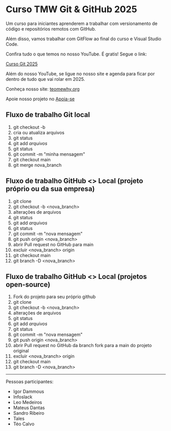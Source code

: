 # Curso TMW Git & GitHub 2025

Um curso para iniciantes aprenderem a trabalhar com versionamento de código e repositórios remotos com GitHub.

Além disso, vamos trabalhar com GitFlow ao final do curso e Visual Studio Code.

Confira tudo o que temos no nosso YouTube. É gratis! Segue o link:

[Curso Git 2025](https://youtube.com/@teomewhy)

Além do nosso YouTube, se ligue no nosso site e agenda para ficar por dentro de tudo que vai rolar em 2025.

Conheça nosso site: [teomewhy.org](https://teomewhy.org/schedule)

Apoie nosso projeto no [Apoia-se](apoia.se/teomewhy)

## Fluxo de trabalho Git local

01. git checkout -b <nova-branch>
02. cria ou atualiza arquivos
03. git status
05. git add *arquivos*
06. git status
07. git commit -m "minha mensagem"
08. git checkout main
09. git merge nova_branch

## Fluxo de trabalho GitHub <> Local (projeto próprio ou da sua empresa)
01. git clone <endereco do projeto>
02. git checkout -b <nova_branch>
03. alterações de arquivos
04. git status
05. git add *arquivos*
06. git status
07. git commit -m "nova mensagem"
08. git push origin <nova_branch>
09. abrir Pull request no GitHub para main
10. excluir <nova_branch> origin
11. git checkout main
12. git branch -D <nova_branch>

## Fluxo de trabalho GitHub <> Local (projetos open-source)
01. Fork do projeto para seu próprio github
02. git clone <endereco do projeto fork>
03. git checkout -b <nova_branch>
04. alterações de arquivos
05. git status
06. git add *arquivos*
07. git status
08. git commit -m "nova mensagem"
09. git push origin <nova_branch>
10. abrir Pull request no GitHub da branch fork para a main do projeto original
11. excluir <nova_branch> origin
12. git checkout main
13. git branch -D <nova_branch>

----

Pessoas participantes:

- Igor Dammous
- Infoslack
- Leo Medeiros
- Mateus Dantas
- Sandro Ribeiro
- Tales
- Téo Calvo

